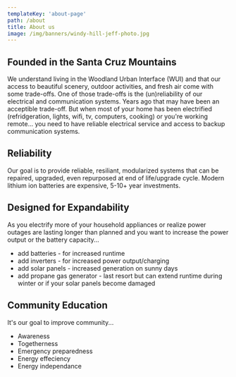 ```yaml
---
templateKey: 'about-page'
path: /about
title: About us
image: /img/banners/windy-hill-jeff-photo.jpg
---
```

## Founded in the Santa Cruz Mountains
We understand living in the Woodland Urban Interface (WUI) and that our access to beautiful scenery, outdoor activities, and fresh air come with some trade-offs.  One of those trade-offs is the (un)reliability of our electrical and communication systems.  Years ago that may have been an acceptible trade-off. But when most of your home has been electrified (refridgeration, lights, wifi, tv, computers, cooking) or you're working remote... you need to have reliable electrical service and access to backup communication systems.

## Reliability
Our goal is to provide reliable, resiliant, modularized systems that can be repaired, upgraded, even repurposed at end of life/upgrade cycle.  Modern lithium ion batteries are expensive, 5-10+ year investments.

## Designed for Expandability
As you electrify more of your household appliances or realize power outages are lasting longer than planned and you want to increase the power output or the battery capacity... 
- add batteries - for increased runtime
- add inverters - for increased power output/charging
- add solar panels - increased generation on sunny days
- add propane gas generator - last resort but can extend runtime during winter or if your solar panels become damaged

## Community Education
It's our goal to improve community...
- Awareness
- Togetherness
- Emergency preparedness
- Energy effeciency
- Energy independance